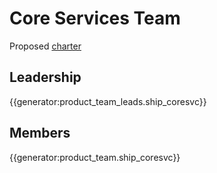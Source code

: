 # Core Services Team

Proposed [charter](https://docs.google.com/document/d/1fBUQ0oM5yncXX6nLL0paUsCsM5DdNFIMsVCdsAc8jgE/edit#heading=h.9gynem1vq4vu)

## Leadership

{{generator:product_team_leads.ship_coresvc}}

## Members

{{generator:product_team.ship_coresvc}}
